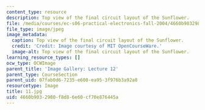 ```yaml
---
content_type: resource
description: Top view of the final circuit layout of the Sunflower.
file: /media/courses/ec-s06-practical-electronics-fall-2004/4660b9032980f8d86e60cf70e876445a_11.jpg
file_type: image/jpeg
image_metadata:
  caption: Top view of the final circuit layout of the Sunflower.
  credit: 'Credit: Image courtesy of MIT OpenCourseWare.'
  image-alt: Top view of the final circuit layout of the Sunflower.
learning_resource_types: []
ocw_type: OCWImage
parent_title: 'Image Gallery: Lecture 12'
parent_type: CourseSection
parent_uid: 07fab0d6-7235-e608-ea95-3f976b3a92a8
resourcetype: Image
title: 11.jpg
uid: 4660b903-2980-f8d8-6e60-cf70e876445a
---
```

